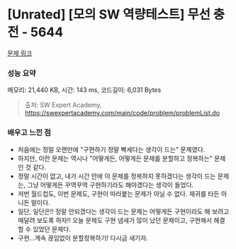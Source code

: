 # [Unrated] [모의 SW 역량테스트] 무선 충전 - 5644 

[문제 링크](https://swexpertacademy.com/main/code/problem/problemDetail.do?contestProbId=AWXRDL1aeugDFAUo) 

### 성능 요약

메모리: 21,440 KB, 시간: 143 ms, 코드길이: 6,031 Bytes



> 출처: SW Expert Academy, https://swexpertacademy.com/main/code/problem/problemList.do

### 배우고 느낀 점
 - 처음에는 정말 오랜만에 "구현하기 정말 빡세다는 생각이 드는" 문제였다.
 - 하지만, 이런 문제는 역시나 "어떻게든, 어떻게든 문제를 분할하고 정복하는" 문제 인 것 같다.
 - 정말 시간이 없고, 내가 시간 안에 이 문제를 정복하지 못하겠다는 생각이 드는 문제는, 그냥 어떻게든 꾸역꾸역 구현하기라도 해야겠다는 생각이 들었다.
 - 저번 월드컵도, 이번 문제도, 구현이 따라붙는 문제가 아닐 수 없다. 재귀를 타든 아니든 말이다.
 - 일단, 일단은!! 정말 안되겠다는 생각이 드는 문제는 어떻게든 구현이라도 해 보려고 매달려 보도록 하자!! 오늘 문제도 구현 냄새가 많이 났던 문제이고, 구현해서 해결할 수 있었던 문제다.
 - 구현...계속 끊임없이 분할정복하기! 다시금 새기자.
